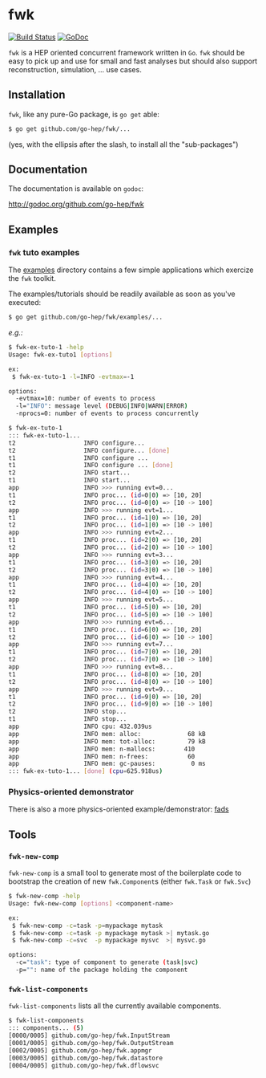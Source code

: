 fwk
===

[![Build Status](https://secure.travis-ci.org/go-hep/fwk.png)](http://travis-ci.org/go-hep/fwk)
[![GoDoc](https://godoc.org/github.com/go-hep/fwk?status.svg)](https://godoc.org/github.com/go-hep/fwk)

`fwk` is a HEP oriented concurrent framework written in `Go`.
`fwk` should be easy to pick up and use for small and fast analyses but should also support reconstruction, simulation, ... use cases.

## Installation

`fwk`, like any pure-Go package, is `go get` able:

```sh
$ go get github.com/go-hep/fwk/...
```

(yes, with the ellipsis after the slash, to install all the "sub-packages")


## Documentation

The documentation is available on `godoc`:

 http://godoc.org/github.com/go-hep/fwk


## Examples


### `fwk` tuto examples

The [examples](https://github.com/go-hep/fwk/blob/master/examples)
directory contains a few simple applications which exercize the `fwk`
toolkit.

The examples/tutorials should be readily available as soon as you've
executed:

```sh
$ go get github.com/go-hep/fwk/examples/...
```

*e.g.:*

```sh
$ fwk-ex-tuto-1 -help
Usage: fwk-ex-tuto1 [options]

ex:
 $ fwk-ex-tuto-1 -l=INFO -evtmax=-1

options:
  -evtmax=10: number of events to process
  -l="INFO": message level (DEBUG|INFO|WARN|ERROR)
  -nprocs=0: number of events to process concurrently
```

```sh
$ fwk-ex-tuto-1
::: fwk-ex-tuto-1...
t2                   INFO configure...
t2                   INFO configure... [done]
t1                   INFO configure ...
t1                   INFO configure ... [done]
t2                   INFO start...
t1                   INFO start...
app                  INFO >>> running evt=0...
t1                   INFO proc... (id=0|0) => [10, 20]
t2                   INFO proc... (id=0|0) => [10 -> 100]
app                  INFO >>> running evt=1...
t1                   INFO proc... (id=1|0) => [10, 20]
t2                   INFO proc... (id=1|0) => [10 -> 100]
app                  INFO >>> running evt=2...
t1                   INFO proc... (id=2|0) => [10, 20]
t2                   INFO proc... (id=2|0) => [10 -> 100]
app                  INFO >>> running evt=3...
t1                   INFO proc... (id=3|0) => [10, 20]
t2                   INFO proc... (id=3|0) => [10 -> 100]
app                  INFO >>> running evt=4...
t1                   INFO proc... (id=4|0) => [10, 20]
t2                   INFO proc... (id=4|0) => [10 -> 100]
app                  INFO >>> running evt=5...
t1                   INFO proc... (id=5|0) => [10, 20]
t2                   INFO proc... (id=5|0) => [10 -> 100]
app                  INFO >>> running evt=6...
t1                   INFO proc... (id=6|0) => [10, 20]
t2                   INFO proc... (id=6|0) => [10 -> 100]
app                  INFO >>> running evt=7...
t1                   INFO proc... (id=7|0) => [10, 20]
t2                   INFO proc... (id=7|0) => [10 -> 100]
app                  INFO >>> running evt=8...
t1                   INFO proc... (id=8|0) => [10, 20]
t2                   INFO proc... (id=8|0) => [10 -> 100]
app                  INFO >>> running evt=9...
t1                   INFO proc... (id=9|0) => [10, 20]
t2                   INFO proc... (id=9|0) => [10 -> 100]
t2                   INFO stop...
t1                   INFO stop...
app                  INFO cpu: 432.039us
app                  INFO mem: alloc:             68 kB
app                  INFO mem: tot-alloc:         79 kB
app                  INFO mem: n-mallocs:        410
app                  INFO mem: n-frees:           60
app                  INFO mem: gc-pauses:          0 ms
::: fwk-ex-tuto-1... [done] (cpu=625.918us)
```

### Physics-oriented demonstrator

There is also a more physics-oriented example/demonstrator: [fads](https://github.com/go-hep/fads)


## Tools

### `fwk-new-comp`

`fwk-new-comp` is a small tool to generate most of the boilerplate
code to bootstrap the creation of new `fwk.Component`s (either
`fwk.Task` or `fwk.Svc`)

```sh
$ fwk-new-comp -help
Usage: fwk-new-comp [options] <component-name>

ex:
 $ fwk-new-comp -c=task -p=mypackage mytask
 $ fwk-new-comp -c=task -p mypackage mytask >| mytask.go
 $ fwk-new-comp -c=svc  -p mypackage mysvc  >| mysvc.go

options:
  -c="task": type of component to generate (task|svc)
  -p="": name of the package holding the component
```


### `fwk-list-components`

`fwk-list-components` lists all the currently available components.

```sh
$ fwk-list-components
::: components... (5)
[0000/0005] github.com/go-hep/fwk.InputStream
[0001/0005] github.com/go-hep/fwk.OutputStream
[0002/0005] github.com/go-hep/fwk.appmgr
[0003/0005] github.com/go-hep/fwk.datastore
[0004/0005] github.com/go-hep/fwk.dflowsvc
```
